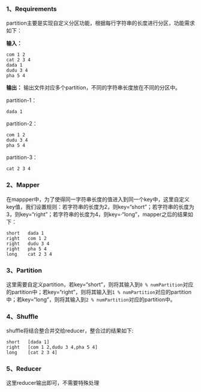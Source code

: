 ### 1、Requirements
partition主要是实现自定义分区功能，根据每行字符串的长度进行分区，功能需求如下：

**输入：**
```
com 1 2
cat 2 3 4
dada 1
dudu 3 4
pha 5 4
```

**输出：**
输出文件对应多个partition，不同的字符串长度放在不同的分区中。

partition-1：
```
dada 1
```

partition-2：
```
com 1 2
dudu 3 4
pha 5 4

```
partition-3：
```
cat 2 3 4
```

### 2、Mapper
在mappper中，为了使得同一字符串长度的值进入到同一个key中，这里自定义key值，我们设置规则：若字符串的长度为2，则key=“short”；若字符串的长度为3，则key=“right”；若字符串的长度为4，则key=·“long”，mapper之后的结果如下：
```
short   dada 1
right   com 1 2
right   dudu 3 4
right   pha 5 4
long    cat 2 3 4
```

### 3、Partition
这里需要自定义partition，若key=“short”，则将其输入到``0 % numPartition``对应的partition中；若key=“right”，则将其输入到``1 % numPartition``对应的partition中；若key=“long”，则将其输入到``2 % numPartition``对应的partition中。

### 4、Shuffle
shuffle将结合整合并交给reducer，整合过的结果如下:
```
short   [dada 1]
right   [com 1 2,dudu 3 4,pha 5 4]
long    [cat 2 3 4]
```

### 5、Reducer
这里reducer输出即可，不需要特殊处理



